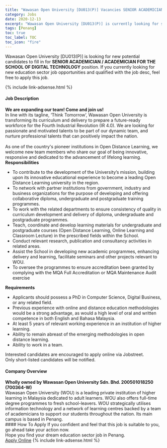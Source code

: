 ```yaml
---
title: "Wawasan Open University [DU013(P)] Vacancies SENIOR ACADEMICIAN / ACADEMICIAN FOR THE SCHOOL OF DIGITAL TECHNOLOGY" 
category: Jobs 
date: 2020-12-13 
excerpt: "Wawasan Open University [DU013(P)] is currently looking for suitable person to fill in the SENIOR ACADEMICIAN / ACADEMICIAN FOR THE SCHOOL OF DIGITAL TECHNOLOGY which positioned at Penang" 
tags: [Penang] 
toc: true 
toc_label: TOC 
toc_icon: "fire" 
--- 
```


<p>Wawasan Open University [DU013(P)] is looking for new potential candidates to fill in for <b>SENIOR ACADEMICIAN / ACADEMICIAN FOR THE SCHOOL OF DIGITAL TECHNOLOGY</b> position. If you currently looking for new education sector job opportunities and qualified with the job desc, feel free to apply this job.
</p>{% include link-adsense.html %} 
 <div><div><div><h4>Job Description</h4></div></div><div><div><span><div><div><div><strong>We are expanding our team! Come and join us!</strong></div><div>In line with its tagline, &#8216;Think Tomorrow&#8217;, Wawasan Open University is transforming its curriculum and delivery to prepare a future-ready workforce for the Fourth Industrial Revolution (IR 4.0). We are looking for passionate and motivated talents to be part of our dynamic team, and nurture professional talents that can positively impact the nation.</div><div><br>As one of the country's pioneer institutions in Open Distance Learning, we welcome new team members who share our goal of being innovative, responsive and dedicated to the advancement of lifelong learning.</div></div><div><div><strong>Responsibilities</strong></div><ul><li>To contribute to the development of the University&#8217;s mission, building upon its innovative educational experience to become a leading Open Distance Learning university in the region.</li><li>To network with partner institutions from government, industry and business organizations for the purpose of developing and offering collaborative diploma, undergraduate and postgraduate training programmes.</li><li>To work with the related departments to ensure consistency of quality in curriculum development and delivery of diploma, undergraduate and postgraduate programmes.</li><li>Teach, coordinate and develop learning materials for undergraduate and postgraduate courses (Open Distance Learning, Online Learning and Classroom Lecture) in the prescribed fields within the School.</li><li>Conduct relevant research, publication and consultancy activities in related areas.</li><li>Assist the School in developing new academic programmes, enhancing delivery and learning, facilitate seminars and other projects relevant to WOU.</li><li>To oversee the programmes to ensure accreditation been granted by complying with the MQA Full Accreditation or MQA Maintenance Audit exercise</li></ul></div><div><strong>Requirements</strong></div><ul><li>Applicants should possess a PhD in Computer Science, Digital Business, or any related field.</li><li>Previous experience with online and distance education methodologies would be a strong advantage, as would a high level of oral and written competence in both English and Bahasa Malaysia.</li><li>At least 5 years of relevant working experience in an institution of higher learning.</li><li>Ability to remain abreast of the emerging methodologies in open distance learning.</li><li>Ability to work in a team.</li></ul><div>Interested candidates are encouraged to apply online via Jobstreet.</div><div>Only short-listed candidates will be notified.</div></div></span></div></div></div> 
<div><div><div><h4>Company Overview</h4></div></div><div><div><span><div><div>
<div>
<strong>Wholly owned by Wawasan Open University Sdn. Bhd. 200501018250 (700364-W)</strong></div>
<div>
		Wawasan Open University (WOU) is a leading private institution of higher learning in Malaysia dedicated to adult learners. WOU also offers full-time degree programmes to fresh school-leavers. WOU strategically utilises information technology and a network of learning centres backed by a team of academicians to support our students throughout the nation. Its main campus is based in Penang.</div>
</div></div></span></div></div></div> 
#### How To Apply 
If you confident and feel that this job is suitable to you, go ahead take your action now. <br/> 
Hope you find your dream education sector job in Penang. <br/> 
<a href="https://www.jobstreet.com.my/en/job/senior-academician-academician-for-the-school-of-digital-technology-4430280?jobId=jobstreet-my-job-4430280&sectionRank=15&token=0~5bd0d02e-2b93-4f50-9100-3ef2e8bf1b00&fr=SRP%20View%20In%20New%20Ta" class="btn btn--info" target="_blank" rel="nofollow noopenner">Apply Online</a> 
{% include link-adsense.html %} 